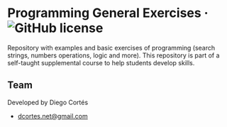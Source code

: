 # Programming General Exercises &middot; ![GitHub license](https://img.shields.io/badge/license-MIT-blue.svg)

Repository with examples and basic exercises of programming
(search strings, numbers operations, logic and more). This repository is part of a self-taught supplemental course to help students develop skills.

## Team

Developed by Diego Cortés

* dcortes.net@gmail.com
